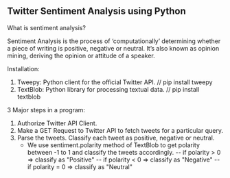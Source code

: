 Twitter Sentiment Analysis using Python
---------------------------------------

What is sentiment analysis?

Sentiment Analysis is the process of ‘computationally’ determining whether a piece of writing is positive, negative or neutral. It’s also known as opinion mining, deriving the opinion or attitude of a speaker.


Installation:

1. Tweepy: Python client for the official Twitter API.
// pip install tweepy
2. TextBlob: Python library for processing textual data.
// pip install textblob

3 Major steps in a program:

1. Authorize Twitter API Client.
2. Make a GET Request to Twitter API to fetch tweets for a particular query.
3. Parse the tweets. Classify each tweet as positive, negative or neutral.
   - We use sentiment.polarity method of TextBlob to get polarity between -1 to 1 and classify the tweets accordingly.
     -- if polarity > 0 => classify as "Positive"
     -- if polarity < 0 => classify as "Negative"
     -- if polarity = 0 => classify as "Neutral"
